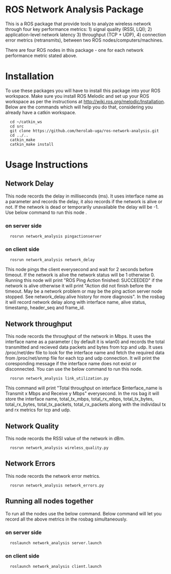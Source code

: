 # ROS Network Analysis Package
This is a ROS package that provide tools to analyze wireless network through four key performance metrics: 1) signal quality (RSSI, LQI); 2) application-level network latency 3) throughput (TCP + UDP), 4) connection error metrics (retransmits), between two ROS nodes/computers/machines.

There are four ROS nodes in this package - one for each network performance metric stated above.

# Installation
To use these packages you will have to install this package into your ROS workspace. Make sure you install ROS Melodic and set up your ROS workspace as per the instructions at http://wiki.ros.org/melodic/Installation.  Below are the commands which will help you do that, considering you already have a catkin workspace.
```
  cd ~/catkin_ws
  cd src
  git clone https://github.com/herolab-uga/ros-network-analysis.git
  cd ../..
  catkin_make
  catkin_make install
```
# Usage Instructions

## Network Delay 
This node records the delay in milliseconds (ms). It uses interface name as a parameter and records the delay, it also records if the network is alive or not. If the network is dead or temporarily unavailable the delay will be -1. Use below command to run this node .

### on server side
```
  rosrun network_analysis pingactionserver
```
### on client side

```
  rosrun network_analysis network_delay
```
This node pings the client everysecond and wait for 2 seconds before timeout. If the network is alive the network status will be 1 otherwise 0. Running this node will print "ROS Ping Action finished: SUCCEEDED" if the network is alive otherwise it will print "Action did not finish before the timeout. May be a network problem or may be the ping action server node stopped. See network_delay.alive history for more diagnosis". In the rosbag it will record network delay along with interface name, alive status, timestamp, header_seq and frame_id.

## Network throughput
This node records the throughput of the network in Mbps. It uses the interface name as a parameter ( by default it is wlan0) and records the total transmitted and recieved data packets and bytes from tcp and udp. It uses /proc/net/dev file to look for the interface name and fetch the required data from /proc/net/snmp file for each tcp and udp connection. It will print the coresponding message if the interface name does not exist or disconnected. You can use the below command to run this node.

```
  rosrun network_analysis link_utilization.py
```

This command will print "Total throughput on interface $interface_name is Transmit x Mbps and Receive y Mbps" everysecond. In the ros bag it will store the interface name, total_tx_mbps, total_rx_mbps, total_tx_bytes, total_rx_bytes, total_tx_packets, total_rx_packets along with the individaul tx and rx metrics for tcp and udp.

## Network Quality
This node records the RSSI value of the network in dBm. 

```
  rosrun network_analysis wireless_quality.py
```


## Network Errors
This node records the network error metrics.

```
  rosrun network_analysis network_errors.py
```


## Running all nodes together
To run all the nodes use the below command. Below command will let you record all the above metrics in the rosbag simultaneously.

### on server side
```
  roslaunch network_analysis server.launch
```
### on client side

```
  roslaunch network_analysis client.launch
```
